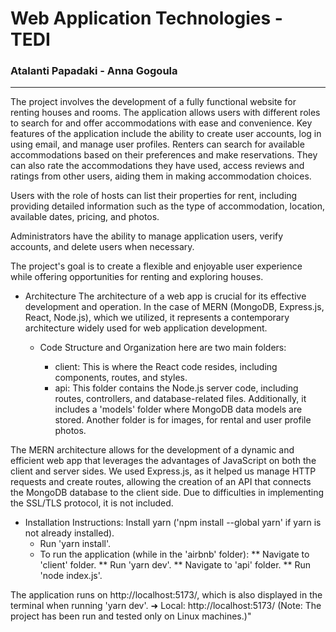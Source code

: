# Web Application Technologies - TEDI

### Atalanti Papadaki - Anna Gogoula

---------------------------------------

The project involves the development of a fully functional website for renting houses and rooms. The application allows users with different roles to search for and offer accommodations with ease and convenience. Key features of the application include the ability to create user accounts, log in using email, and manage user profiles. Renters can search for available accommodations based on their preferences and make reservations. They can also rate the accommodations they have used, access reviews and ratings from other users, aiding them in making accommodation choices.

Users with the role of hosts can list their properties for rent, including providing detailed information such as the type of accommodation, location, available dates, pricing, and photos.

Administrators have the ability to manage application users, verify accounts, and delete users when necessary.

The project's goal is to create a flexible and enjoyable user experience while offering opportunities for renting and exploring houses.

- Architecture
The architecture of a web app is crucial for its effective development and operation. In the case of MERN (MongoDB, Express.js, React, Node.js), which we utilized, it represents a contemporary architecture widely used for web application development.
    * Code Structure and Organization
    here are two main folders:

        -   client: This is where the React code resides, including components, routes, and styles.
        -   api: This folder contains the Node.js server code, including routes, controllers, and database-related files. Additionally, it includes a 'models' folder where MongoDB data models are stored. Another folder is for images, for rental and user profile photos.

The MERN architecture allows for the development of a dynamic and efficient web app that leverages the advantages of JavaScript on both the client and server sides.
We used Express.js, as it helped us manage HTTP requests and create routes, allowing the creation of an API that connects the MongoDB database to the client side. Due to difficulties in implementing the SSL/TLS protocol, it is not included.

- Installation Instructions:
Install yarn ('npm install --global yarn' if yarn is not already installed).
    *   Run 'yarn install'.
    *   To run the application (while in the 'airbnb' folder):
        **  Navigate to 'client' folder.
        **  Run 'yarn dev'.
        **  Navigate to 'api' folder.
        **  Run 'node index.js'.

The application runs on http://localhost:5173/, which is also displayed in the terminal when running 'yarn dev'.
➜ Local: http://localhost:5173/
(Note: The project has been run and tested only on Linux machines.)"
